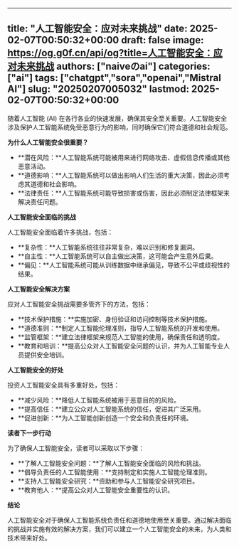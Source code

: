 
---
title: "人工智能安全：应对未来挑战"
date: 2025-02-07T00:50:32+00:00
draft: false
image: https://og.g0f.cn/api/og?title=人工智能安全：应对未来挑战
authors: ["naiveのai"]
categories: ["ai"]
tags: ["chatgpt","sora","openai","Mistral AI"]
slug: "20250207005032"
lastmod: 2025-02-07T00:50:32+00:00
---
随着人工智能 (AI) 在各行各业的快速发展，确保其安全至关重要。人工智能安全涉及保护人工智能系统免受恶意行为的影响，同时确保它们符合道德和社会规范。

**为什么人工智能安全很重要？**

* **潜在风险：**人工智能系统可能被用来进行网络攻击、虚假信息传播或其他恶意活动。
* **道德影响：**人工智能系统可以做出影响人们生活的重大决策，因此必须考虑其道德和社会影响。
* **法律责任：**人工智能系统可能导致损害或伤害，因此必须制定法律框架来解决责任问题。

**人工智能安全面临的挑战**

人工智能安全面临着许多挑战，包括：

* **复杂性：**人工智能系统往往非常复杂，难以识别和修复漏洞。
* **自主性：**人工智能系统可以自主做出决策，这可能会产生意外后果。
* **偏见：**人工智能系统可能从训练数据中继承偏见，导致不公平或歧视性的结果。

**人工智能安全解决方案**

应对人工智能安全挑战需要多管齐下的方法，包括：

* **技术保护措施：**实施加密、身份验证和访问控制等技术保护措施。
* **道德准则：**制定人工智能伦理准则，指导人工智能系统的开发和使用。
* **监管框架：**建立法律框架来规范人工智能的使用，确保责任和透明度。
* **教育和培训：**提高公众对人工智能安全问题的认识，并为人工智能专业人员提供安全培训。

**人工智能安全的好处**

投资人工智能安全具有多重好处，包括：

* **减少风险：**降低人工智能系统被用于恶意目的的风险。
* **提高信任：**建立公众对人工智能系统的信任，促进其广泛采用。
* **促进创新：**为人工智能创新创造一个安全和负责任的环境。

**读者下一步行动**

为了确保人工智能安全，读者可以采取以下步骤：

* **了解人工智能安全问题：**了解人工智能安全面临的风险和挑战。
* **倡导负责任的人工智能使用：**支持制定和实施人工智能伦理准则。
* **支持人工智能安全研究：**资助和参与人工智能安全研究项目。
* **教育他人：**提高公众对人工智能安全重要性的认识。

**结论**

人工智能安全对于确保人工智能系统负责任和道德地使用至关重要。通过解决面临的挑战并实施有效的解决方案，我们可以建立一个人工智能安全的未来，为人类和技术带来好处。